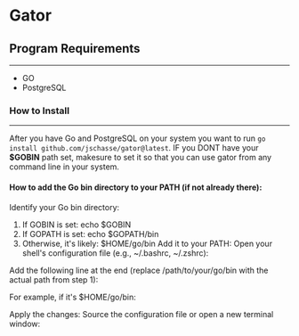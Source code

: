 # Gator

## Program Requirements
-----------------------------------------
  - GO
  - PostgreSQL

### How to Install
-----------------------------------------
  After you have Go and PostgreSQL on your system you want to run ```go install github.com/jschasse/gator@latest```. IF you DONT have your **$GOBIN** path set, makesure to set it so that you can use gator from any command line in your system. 

#### How to add the Go bin directory to your PATH (if not already there):

Identify your Go bin directory:

1. If GOBIN is set: echo $GOBIN
2. If GOPATH is set: echo $GOPATH/bin
3. Otherwise, it's likely: $HOME/go/bin
Add it to your PATH: Open your shell's configuration file (e.g., ~/.bashrc, ~/.zshrc):

Add the following line at the end (replace /path/to/your/go/bin with the actual path from step 1):

For example, if it's $HOME/go/bin:

Apply the changes: Source the configuration file or open a new terminal window:


